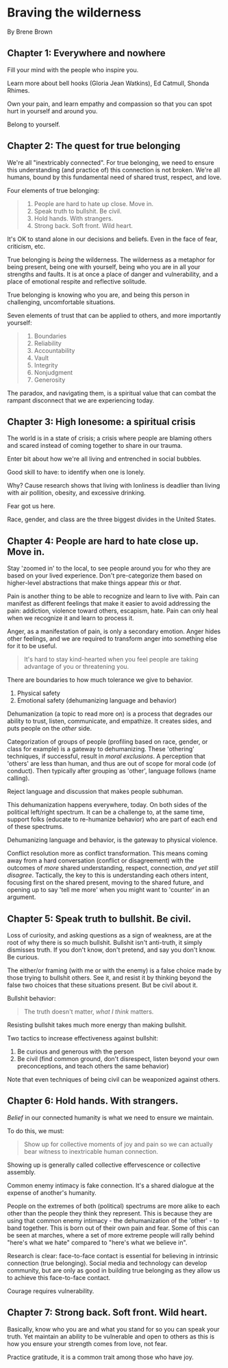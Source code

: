 # Braving the wilderness
By Brene Brown

## Chapter 1: Everywhere and nowhere
Fill your mind with the people who inspire you.

Learn more about bell hooks (Gloria Jean Watkins), Ed Catmull, Shonda Rhimes.

Own your pain, and learn empathy and compassion so that you can spot hurt in yourself and around you.

Belong to yourself.

## Chapter 2: The quest for true belonging
We're all "inextricably connected". For true belonging, we need to ensure this understanding (and practice of) this connection is not broken. We're all humans, bound by this fundamental need of shared trust, respect, and love.

Four elements of true belonging:
> 1. People are hard to hate up close. Move in.
> 2. Speak truth to bullshit. Be civil.
> 3. Hold hands. With strangers.
> 4. Strong back. Soft front. Wild heart.

It's OK to stand alone in our decisions and beliefs. Even in the face of fear, criticism, etc.

True belonging is _being_ the wilderness. The wilderness as a metaphor for being present, being one with yourself, being who you are in all your strengths and faults. It is at once a place of danger and vulnerability, and a place of emotional respite and reflective solitude.

True belonging is knowing who you are, and being this person in challenging, uncomfortable situations.

Seven elements of trust that can be applied to others, and more importantly yourself:
> 1. Boundaries
> 2. Reliability
> 3. Accountability
> 4. Vault
> 5. Integrity
> 6. Nonjudgment
> 7. Generosity

The paradox, and navigating them, is a spiritual value that can combat the rampant disconnect that we are experiencing today.

## Chapter 3: High lonesome: a spiritual crisis
The world is in a state of crisis; a crisis where people are blaming others and scared instead of coming together to share in our trauma.

Enter bit about how we're all living and entrenched in social bubbles.

Good skill to have: to identify when one is lonely.

Why? Cause research shows that living with lonliness is deadlier than living with air pollition, obesity, and excessive drinking.

Fear got us here.

Race, gender, and class are the three biggest divides in the United States.

## Chapter 4: People are hard to hate close up. Move in.
Stay 'zoomed in' to the local, to see people around you for who they are based on your lived experience. Don't pre-categorize them based on higher-level abstractions that make things appear _this_ or _that_.

Pain is another thing to be able to recognize and learn to live with. Pain can manifest as different feelings that make it easier to avoid addressing the pain: addiction, violence toward others, escapism, hate. Pain can only heal when we recognize it and learn to process it.

Anger, as a manifestation of pain, is only a secondary emotion. Anger hides other feelings, and we are required to transform anger into something else for it to be useful.

> It's hard to stay kind-hearted when you feel people are taking advantage of you or threatening you.

There are boundaries to how much tolerance we give to behavior.

1. Physical safety
2. Emotional safety (dehumanizing language and behavior)

Dehumanization (a topic to read more on) is a process that degrades our ability to trust, listen, communicate, and empathize. It creates sides, and puts people on the _other_ side.

Categorization of groups of people (profiling based on race, gender, or class for example) is a gateway to dehumanizing. These 'othering' techniques, if successful, result in _moral exclusions_. A perception that 'others' are less than human, and thus are out of scope for moral code (of conduct). Then typically after grouping as 'other', language  follows (name calling).

Reject language and discussion that makes people subhuman.

This dehumanization happens everywhere, today. On both sides of the political left/right spectrum. It can be a challenge to, at the same time, support folks (educate to re-humanize behavior) who are part of each end of these spectrums.

Dehumanizing language and behavior, is the gateway to physical violence.

Conflict resolution more as conflict transformation. This means coming away from a hard conversation (conflict or disagreement) with the outcomes of _more_ shared understanding, respect, connection, _and yet still disagree_. Tactically, the key to this is understanding each others intent, focusing first on the shared present, moving to the shared future, and opening up to say 'tell me more' when you might want to 'counter' in an argument.

## Chapter 5: Speak truth to bullshit. Be civil.
Loss of curiosity, and asking questions as a sign of weakness, are at the root of why there is so much bullshit. Bullshit isn't anti-truth, it simply dismisses truth. If you don't know, don't pretend, and say you don't know. Be curious.

The either/or framing (with me or with the enemy) is a false choice made by those trying to bullshit others. See it, and resist it by thinking beyond the false two choices that these situations present. But be civil about it.

Bullshit behavior:
> The truth doesn't matter, _what I think_ matters.

Resisting bullshit takes much more energy than making bullshit.

Two tactics to increase effectiveness against bullshit:
1. Be curious and generous with the person
2. Be civil (find common ground, don't disrespect, listen beyond your own preconceptions, and teach others the same behavior)

Note that even techniques of being civil can be weaponized against others.

## Chapter 6: Hold hands. With strangers.
_Belief_ in our connected humanity is what we need to ensure we maintain.

To do this, we must:
> Show up for collective moments of joy and pain so we can actually bear witness to inextricable human connection.

Showing up is generally called collective effervescence or collective assembly.

Common enemy intimacy is fake connection. It's a shared dialogue at the expense of another's humanity.

People on the extremes of both (political) spectrums are more alike to each other than the people they think they represent. This is because they are using that common enemy intimacy - the dehumanization of the 'other' - to band together. This is born out of their own pain and fear. Some of this can be seen at marches, where a set of more extreme people will rally behind "here's what we hate" compared to "here's what we believe in".

Research is clear: face-to-face contact is essential for believing in intrinsic connection (true belonging). Social media and technology can develop community, but are only as good in building true belonging as they allow us to achieve this face-to-face contact.

Courage requires vulnerability.

## Chapter 7: Strong back. Soft front. Wild heart.
Basically, know who you are and what you stand for so you can speak your truth. Yet maintain an ability to be vulnerable and open to others as this is how you ensure your strength comes from love, not fear.

Practice gratitude, it is a common trait among those who have joy.
